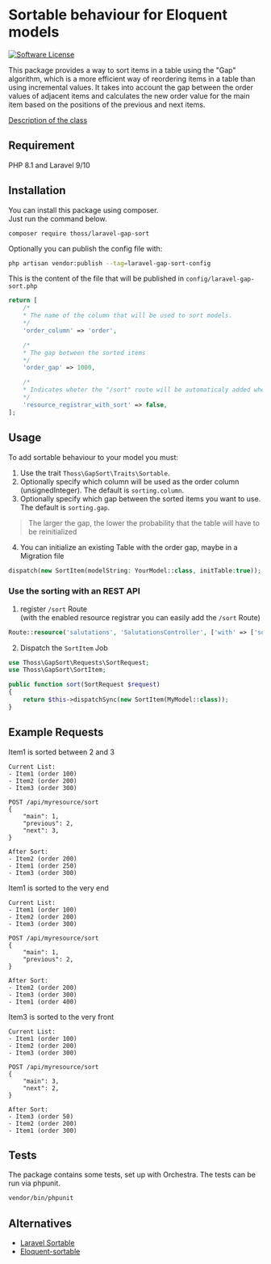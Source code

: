 # Sortable behaviour for Eloquent models

[![Software License](https://img.shields.io/badge/license-MIT-brightgreen.svg?style=flat-square)](LICENSE.md)

This package provides a way to sort items in a table using the "Gap" algorithm, which is a more efficient way of reordering items in a table than using incremental values. It takes into account the gap between the order values of adjacent items and calculates the new order value for the main item based on the positions of the previous and next items.

[Description of the class](SORTITEM_DESCRIPTION.md)

## Requirement

PHP 8.1 and Laravel 9/10

## Installation

You can install this package using composer.  
Just run the command below.

```
composer require thoss/laravel-gap-sort
```


Optionally you can publish the config file with:

```bash
php artisan vendor:publish --tag=laravel-gap-sort-config
```

This is the content of the file that will be published in `config/laravel-gap-sort.php`

```php
return [
    /*
    * The name of the column that will be used to sort models.
    */
    'order_column' => 'order',

    /*
    * The gap between the sorted items
    */
    'order_gap' => 1000,

    /*
    * Indicates wheter the "/sort" route will be automaticaly added when you use the route ::register method
    */
    'resource_registrar_with_sort' => false,
];

```


## Usage

To add sortable behaviour to your model you must:

1. Use the trait `Thoss\GapSort\Traits\Sortable`.
2. Optionally specify which column will be used as the order column (unsignedInteger). The default is `sorting.column`.
3. Optionally specify which gap between the sorted items you want to use. The default is `sorting.gap`.

> The larger the gap, the lower the probability that the table will have to be reinitialized

4. You can initialize an existing Table with the order gap, maybe in a Migration file

```php
dispatch(new SortItem(modelString: YourModel::class, initTable:true));
```

### Use the sorting with an REST API

1. register `/sort` Route  
(with the enabled resource registrar you can easily add the `/sort` Route)
```php
Route::resource('salutations', 'SalutationsController', ['with' => ['sort']]);
```
2. Dispatch  the `SortItem` Job

```php
use Thoss\GapSort\Requests\SortRequest;
use Thoss\GapSort\SortItem;

public function sort(SortRequest $request)
{
    return $this->dispatchSync(new SortItem(MyModel::class));
}
```


## Example Requests

Item1 is sorted between 2 and 3
```
Current List:
- Item1 (order 100)
- Item2 (order 200)
- Item3 (order 300)

POST /api/myresource/sort
{
    "main": 1,
    "previous": 2, 
    "next": 3,
}

After Sort:
- Item2 (order 200)
- Item1 (order 250)
- Item3 (order 300)
```


Item1 is sorted to the very end
```
Current List:
- Item1 (order 100)
- Item2 (order 200)
- Item3 (order 300)

POST /api/myresource/sort
{
    "main": 1,
    "previous": 2, 
}

After Sort:
- Item2 (order 200)
- Item3 (order 300)
- Item1 (order 400)
```

Item3 is sorted to the very front
```
Current List:
- Item1 (order 100)
- Item2 (order 200)
- Item3 (order 300)

POST /api/myresource/sort
{
    "main": 3,
    "next": 2, 
}

After Sort:
- Item3 (order 50)
- Item2 (order 200)
- Item1 (order 300)
```

## Tests

The package contains some tests, set up with Orchestra. The tests can be run via phpunit.

```bash
vendor/bin/phpunit
```

## Alternatives
- [Laravel Sortable](https://github.com/ninoman/laravel-sortable)
- [Eloquent-sortable](https://github.com/spatie/eloquent-sortable)
